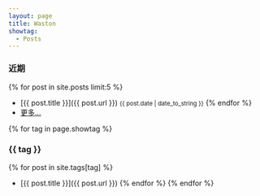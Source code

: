 ```yaml
---
layout: page
title: Waston
showtag:
  - Posts
---
```

### 近期
{% for post in site.posts limit:5 %}
- [{{ post.title }}]({{ post.url }}) <small>{{ post.date | date_to_string  }}</small>
{% endfor %}
- [更多…](/archive)

{% for tag in page.showtag %}
### {{ tag }}
{% for post in site.tags[tag] %}
- [{{ post.title }}]({{ post.url }})
{% endfor %}
{% endfor %}
